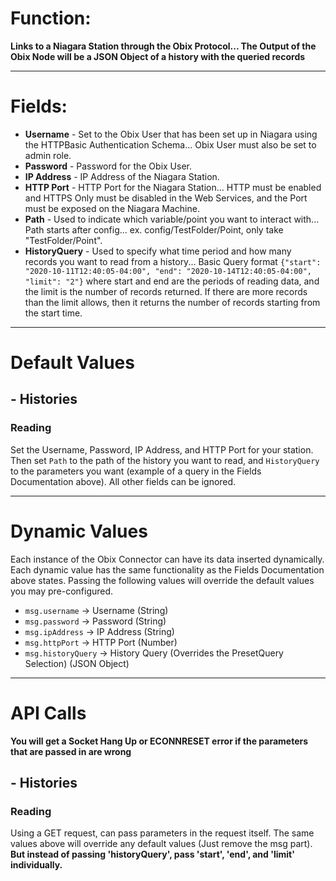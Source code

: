 # Function: 
**Links to a Niagara Station through the Obix Protocol... The Output of the Obix Node will be a JSON Object of a history with the queried records**

---
# Fields:
 - **Username** - Set to the Obix User that has been set up in Niagara using the HTTPBasic Authentication Schema... Obix User must also be set to admin role.
 - **Password** - Password for the Obix User.
 - **IP Address** - IP Address of the Niagara Station.
 - **HTTP Port** - HTTP Port for the Niagara Station... HTTP must be enabled and HTTPS Only must be disabled in the Web Services, and the Port must be exposed on the Niagara Machine.
 - **Path** - Used to indicate which variable/point you want to interact with... Path starts after config... ex. config/TestFolder/Point, only take "TestFolder/Point".
 - **HistoryQuery** - Used to specify what time period and how many records you want to read from a history... Basic Query format `{"start": "2020-10-11T12:40:05-04:00", "end": "2020-10-14T12:40:05-04:00", "limit": "2"}` where start and end are the periods of reading data, and the limit is the number of records returned. If there are more records than the limit allows, then it returns the number of records starting from the start time.

---
# Default Values

##  **- Histories**
###  Reading
Set the Username, Password, IP Address, and HTTP Port for your station. Then set `Path` to the path of the history you want to read, and `HistoryQuery` to the parameters you want (example of a query in the Fields Documentation above). All other fields can be ignored.

---
# Dynamic Values
Each instance of the Obix Connector can have its data inserted dynamically. Each dynamic value has the same functionality as the Fields Documentation above states. Passing the following values will override the default values you may pre-configured. 
 - `msg.username` -> Username (String)
 - `msg.password` -> Password (String)
 - `msg.ipAddress` -> IP Address (String)
 - `msg.httpPort` -> HTTP Port (Number)
 - `msg.historyQuery` -> History Query (Overrides the PresetQuery Selection) (JSON Object)

---
# API Calls
**You will get a Socket Hang Up or ECONNRESET error if the parameters that are passed in are wrong**

##  **- Histories**
###  Reading
Using a GET request, can pass parameters in the request itself. The same values above will override any default values (Just remove the msg part). **But instead of passing 'historyQuery', pass 'start', 'end', and 'limit' individually.**